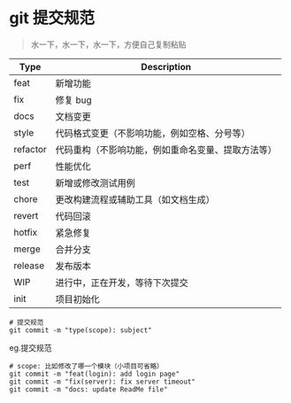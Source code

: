 # git 提交规范

> 水一下，水一下，水一下，方便自己复制粘贴

| Type     | Description                                        |
| -------- | -------------------------------------------------- |
| feat     | 新增功能                                           |
| fix      | 修复 bug                                           |
| docs     | 文档变更                                           |
| style    | 代码格式变更（不影响功能，例如空格、分号等）       |
| refactor | 代码重构（不影响功能，例如重命名变量、提取方法等） |
| perf     | 性能优化                                           |
| test     | 新增或修改测试用例                                 |
| chore    | 更改构建流程或辅助工具（如文档生成）               |
| revert   | 代码回滚                                           |
| hotfix   | 紧急修复                                           |
| merge    | 合并分支                                           |
| release  | 发布版本                                           |
| WIP      | 进行中，正在开发，等待下次提交                     |
| init     | 项目初始化                                         |

```shell
# 提交规范
git commit -m "type(scope): subject"
```

eg.提交规范

```shell
# scope: 比如修改了哪一个模块（小项目可省略）
git commit -m "feat(login): add login page"
git commit -m "fix(server): fix server timeout"
git commit -m "docs: update ReadMe file"
```
